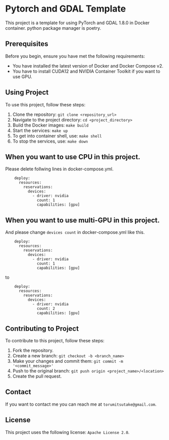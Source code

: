 # Pytorch and GDAL Template

This project is a template for using PyTorch and GDAL 1.8.0 in Docker container.
python package manager is poetry.

## Prerequisites

Before you begin, ensure you have met the following requirements:

* You have installed the latest version of Docker and Docker Compose v2.
* You have to install CUDA12 and NVIDIA Container Toolkit if you want to use GPU.

## Using Project

To use this project, follow these steps:

1. Clone the repository: `git clone <repository_url>`
2. Navigate to the project directory: `cd <project_directory>`
3. Build the Docker images: `make build`
4. Start the services: `make up`
5. To get into container shell, use: `make shell`
6. To stop the services, use: `make down`


## When you want to use CPU in this project.
Please delete follwing lines in docker-compose.yml.
```
    deploy:
      resources:
        reservations:
          devices:
            - driver: nvidia
              count: 1
              capabilities: [gpu]
```


## When you want to use multi-GPU in this project.

And please change ```devices count``` in docker-compose.yml like this.
```
    deploy:
      resources:
        reservations:
          devices:
            - driver: nvidia
              count: 1
              capabilities: [gpu]
```

to
```
    deploy:
      resources:
        reservations:
          devices:
            - driver: nvidia
              count: 2
              capabilities: [gpu]
```


## Contributing to Project

To contribute to this project, follow these steps:

1. Fork the repository.
2. Create a new branch: `git checkout -b <branch_name>`
3. Make your changes and commit them: `git commit -m '<commit_message>'`
4. Push to the original branch: `git push origin <project_name>/<location>`
5. Create the pull request.

## Contact

If you want to contact me you can reach me at `torumitsutake@gmail.com`.

## License

This project uses the following license: `Apache License 2.0`.